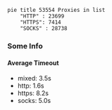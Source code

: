 
```mermaid
pie title 53554 Proxies in list
    "HTTP" : 23699
    "HTTPS": 7414
    "SOCKS" : 28738
```

### Some Info
#### Average Timeout

- mixed: 3.5s
- http: 1.6s
- https: 8.2s
- socks: 5.0s